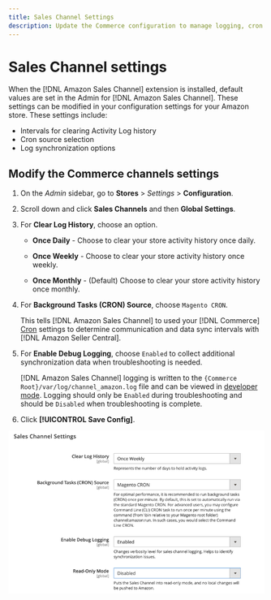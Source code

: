 ```yaml
---
title: Sales Channel Settings
description: Update the Commerce configuration to manage logging, cron source, and synchronization for Amazon Sales Channel functions.
---
```


# Sales Channel settings

When the [!DNL Amazon Sales Channel] extension is installed, default values are set in the Admin for [!DNL Amazon Sales Channel]. These settings can be modified in your configuration settings for your Amazon store. These settings include:

- Intervals for clearing Activity Log history
- Cron source selection
- Log synchronization options

## Modify the Commerce channels settings

1. On the _Admin_ sidebar, go to **Stores** > _Settings_ > **Configuration**.

1. Scroll down and click **Sales Channels** and then **Global Settings**.

1. For **Clear Log History**, choose an option.

   - **Once Daily** - Choose to clear your store activity history once daily.

   - **Once Weekly** - Choose to clear your store activity history once weekly.

   - **Once Monthly** - (Default) Choose to clear your store activity history once monthly.

1. For **Background Tasks (CRON) Source**, choose `Magento CRON`.

   This tells [!DNL Amazon Sales Channel] to used your [!DNL Commerce] [Cron](https://docs.magento.com/user-guide/system/cron.html) settings to determine communication and data sync intervals with [!DNL Amazon Seller Central].

1. For **Enable Debug Logging**, choose `Enabled` to collect additional synchronization data when troubleshooting is needed.

   [!DNL Amazon Sales Channel] logging is written to the `{Commerce Root}/var/log/channel_amazon.log` file and can be viewed in [developer mode](https://docs.magento.com/user-guide/magento/installation-modes.html). Logging should only be `Enabled` during troubleshooting and should be `Disabled` when troubleshooting is complete.

1. Click **[!UICONTROL Save Config]**.

![Sales Channel configuration settings](assets/config-sales-channel-global-settings.png)
